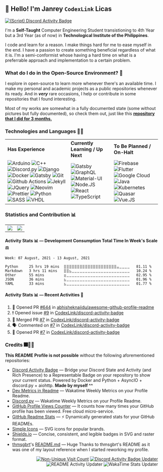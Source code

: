 ## 👋 Hello! I'm Janrey `CodexLink` Licas 

<div align="left">
  
[![(Script) Discord Activity Badge](https://badgen.net/badge/Playing%20Game/Binance%2C%2012%20minutes%20elapsed.?color=61d800&labelColor=00cd90&icon=discord)](https://github.com/CodexLink/CodexLink)
</div>

I'm a **Self-Taught** Computer Engineering Student transistioning to 4th Year but a 3rd Year (as of now) in **Technological Institute of the Philippines**.

I code and learn for a reason. I make things hard for me to ease myself in the end. I have a passion to create something beneficial regardless of what it is. I'm a semi-conformist whose having a hard time on what is a preferrable approach and implementation to a certain problem.

### What do I do in the Open-Source Environment? 📖

I explore in open-source to learn more whenever there's an available time. I make my personal and academic projects as a public repositories whenever its ready. And in **_very_** rare occasions, I help or contribute in some repositories that I found interesting.

Most of my works are somewhat in a fully documented state (some without pictures but fully documented), so check them out, just like this [**repository that I did for 3 months.**](https://github.com/CodexLink/SmartClassroomSystem)

### Technologies and Languages 👨‍💻

<div class="center">
<table>
  <tr>
    <td>
      <b>Has Experience</b>
    </td>
    <td>
      <b>Currently Learning / Up Next</b>
    </td>
    <td>
      <b>To Be Planned / On-Halt</b>
    </td>
  </tr>
  <tr>
    <td>
        <img alt="Arduino" src="https://img.shields.io/badge/-Arduino-00979D?style=flat&logo=arduino&logoColor=white"/>
        <img alt="C++" src="https://img.shields.io/badge/-C%2B%2B-00599C?style=flat-&logo=c%2B%2B&logoColor=white"/>
        <img alt="Discord.py" src="https://img.shields.io/badge/-Discord.py-7289DA?style=flat&logo=discord&logoColor=white"/>
        <img alt="Django" src="https://img.shields.io/badge/-Django-092E20?style=flat&logo=django&logoColor=white"/>
        <img alt="Docker" src="https://img.shields.io/badge/-Docker-46A2F1?style=flat&logo=docker&logoColor=white"/>
        <img alt="Gatsby" src="https://img.shields.io/badge/Gatsby-663399?logo=gatsby&logoColor=white&style=flat"/>
        <img alt="Git" src="https://img.shields.io/badge/-Git-F05032?style=flat&logo=git&logoColor=white"/>
        <img alt="Github Actions" src="https://img.shields.io/badge/-Github Actions-2088FF?style=flat&logo=git&logoColor=white"/>
        <img alt="Jekyll" src="https://img.shields.io/badge/-Jekyll-CC0000?style=flat&logo=jekyll&logoColor=white"/>
        <img alt="JQuery" src="https://img.shields.io/badge/-JQuery-0769AD?style=flat&logo=jquery&logoColor=white"/>
        <img alt="Neovim" src="https://img.shields.io/badge/-Neovim-57A143?style=flat&logo=neovim&logoColor=white"/>
        <img alt="Prettier" src="https://img.shields.io/badge/-Prettier-F7B93E?style=flat&logo=prettier&logoColor=white"/>
        <img alt="Python" src="https://img.shields.io/badge/-Python-33776AB?style=flat&logo=python&logoColor=white"/>
        <img alt="SASS" src="https://img.shields.io/badge/-SASS-CC6699?style=flat&logo=sass&logoColor=white"/>
        <img alt="VHDL" src="https://img.shields.io/badge/-VHDL-46A2F1?style=flat&logoColor=white"/>
    </td>
    <td>
        <img alt="Gatsby" src="https://img.shields.io/badge/Gatsby-663399?logo=gatsby&logoColor=white&style=flat"/>
        <img alt="GraphQL" src="https://img.shields.io/badge/-GraphQL-E10098?style=flat&logo=graphql&logoColor=white"/>
        <img alt="Material-UI" src="https://img.shields.io/badge/Material--UI-0081CB?logo=material-ui&logoColor=white&style=flat"/>
        <img alt="Node.JS" src="https://img.shields.io/badge/-Node.JS-43853D?style=flat&logo=Node.JS&logoColor=white"/>
        <img alt="React" src="https://img.shields.io/badge/React-45B8D8?logo=react&logoColor=white&style=flat"/>
        <img alt="TypeScript" src="https://img.shields.io/badge/TypeScript-3178C6?logo=typescript&logoColor=white&style=flat"/>
    </td>
    <td>
      <img alt="Firebase" src="https://img.shields.io/badge/Firebase-FFCA28?logo=firebase&logoColor=black&style=flat"/>
      <img alt="Flutter" src="https://img.shields.io/badge/Flutter-02569B?logo=flutter&logoColor=white&style=flat"/>
      <img alt="Google Cloud" src="https://img.shields.io/badge/Goggle_Cloud-4285F4?logo=google%20cloud&logoColor=white&style=flat"/>
      <img alt="Java" src="https://img.shields.io/badge/-Java-007396?style=flat&logo=java&logoColor=white"/>
      <img alt="Kubernetes" src="https://img.shields.io/badge/-Kubernetes-32CCE5?style=flat&logo=kubernetes&logoColor=white"/>
      <img alt="Quasar" src="https://img.shields.io/badge/Quasar-1976E2?logo=quasar&logoColor=white&style=flat"/>
      <img alt="Vue.JS" src="https://img.shields.io/badge/Vue.JS-4FC08D?logo=vue.js&logoColor=white&style=flat"/>
    </td>
  </tr>
</table>
</div>

### Statistics and Contribution 📊

<table>
  <tr>
    <td>
        <img src="https://github-readme-stats.vercel.app/api/top-langs/?username=CodexLink&layout=compact&card_width=350"/>
    </td>
    <td>
        <img src="https://github-readme-stats.vercel.app/api?username=CodexLink&show_icons=true&theme=radical&include_all_commits=true&count_private=true&line_height=21" />
    </td>
  </tr>
</table>

#### Activity Stats 📊 — Development Consumption Total Time In Week's Scale ⚖️

<!--START_SECTION:waka-->
```text
Week: 07 August, 2021 - 13 August, 2021

Python     25 hrs 19 mins  ⣿⣿⣿⣿⣿⣿⣿⣿⣿⣿⣿⣿⣿⣿⣿⣿⣿⣿⣿⣿⣤⣀⣀⣀⣀   81.11 % 
Markdown   3 hrs 11 mins   ⣿⣿⣦⣀⣀⣀⣀⣀⣀⣀⣀⣀⣀⣀⣀⣀⣀⣀⣀⣀⣀⣀⣀⣀⣀   10.24 % 
Other      55 mins         ⣶⣀⣀⣀⣀⣀⣀⣀⣀⣀⣀⣀⣀⣀⣀⣀⣀⣀⣀⣀⣀⣀⣀⣀⣀   02.95 % 
JSON       36 mins         ⣦⣀⣀⣀⣀⣀⣀⣀⣀⣀⣀⣀⣀⣀⣀⣀⣀⣀⣀⣀⣀⣀⣀⣀⣀   01.96 % 
YAML       33 mins         ⣦⣀⣀⣀⣀⣀⣀⣀⣀⣀⣀⣀⣀⣀⣀⣀⣀⣀⣀⣀⣀⣀⣀⣀⣀   01.77 % 
```
<!--END_SECTION:waka-->

#### Activity Stats 📊 — Recent Activities 📝

<!--START_SECTION:activity-->

1. 💪 Opened PR [#644](https://github.com/abhisheknaiidu/awesome-github-profile-readme/pull/644) in [abhisheknaiidu/awesome-github-profile-readme](https://github.com/abhisheknaiidu/awesome-github-profile-readme)
2. ❗️ Opened issue [#9](https://github.com/CodexLink/discord-activity-badge/issues/9) in [CodexLink/discord-activity-badge](https://github.com/CodexLink/discord-activity-badge)
3. 🎉 Merged PR [#7](https://github.com/CodexLink/discord-activity-badge/pull/7) in [CodexLink/discord-activity-badge](https://github.com/CodexLink/discord-activity-badge)
4. 🗣 Commented on [#7](https://github.com/CodexLink/discord-activity-badge/issues/7) in [CodexLink/discord-activity-badge](https://github.com/CodexLink/discord-activity-badge)
5. 💪 Opened PR [#7](https://github.com/CodexLink/discord-activity-badge/pull/7) in [CodexLink/discord-activity-badge](https://github.com/CodexLink/discord-activity-badge)

<!--END_SECTION:activity-->

### Credits 🎆🥇🙏

**This README Profile is not possible** without the following aforementioned repositories:

* [Discord Activity Badge](https://github.com/CodexLink/discord-activity-badge) — Bridge your Discord State and Activity (and Rich Presence) to a Representable Badge on your repository to show your current status. Powered by Docker and Python + AsyncIO + discord.py + aiohttp. **Made by myself ^^**
* [Dev Metrics in Readme](https://github.com/athul/waka-readme) — Wakatime Weekly Metrics on your Profile Readme.
* [Discord.py](https://github.com/athul/waka-readme) — Wakatime Weekly Metrics on your Profile Readme.
* [GitHub Profile Views Counter](https://github.com/antonkomarev/github-profile-views-counter) — It counts how many times your GitHub profile has been viewed. Free cloud micro-service.
* [GitHub Readme Stats](https://github.com/anuraghazra/github-readme-stats) — ⚡ Dynamically generated stats for your GitHub READMEs.
* [Simple Icons](https://simpleicons.org/) — SVG icons for popular brands.
* [Shields.io](https://shields.io/) — Concise, consistent, and legible badges in SVG and raster format.
* [thmsgbrt](https://github.com/thmsgbrt)'s [README.md](https://github.com/thmsgbrt/thmsgbrt/blob/master/README.md) — Huge Thanks to thmsgbrt's README as it was one of my layout reference when I started reworking my profile.

<div align="right">

[![Non-Unique Visit Count](https://komarev.com/ghpvc/?username=CodexLink&label=Visitor%20Profile%20Count&color=blueviolet)](https://github.com/antonkomarev/github-profile-views-counter)
[![Discord Activity Badge Updater](https://github.com/CodexLink/CodexLink/actions/workflows/DiscordBadge.yml/badge.svg?branch=master)](https://github.com/CodexLink/CodexLink/actions/workflows/DiscordBadge.yml)
![README Activity Updater](https://github.com/CodexLink/CodexLink/workflows/README%20Activity%20Updater/badge.svg)
![WakaTime Stats Updater](https://github.com/CodexLink/CodexLink/workflows/WakaTime%20Stats%20Updater/badge.svg)

</div>
